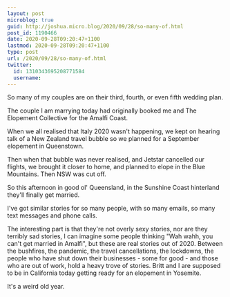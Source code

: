 ```yaml
---
layout: post
microblog: true
guid: http://joshua.micro.blog/2020/09/28/so-many-of.html
post_id: 1190466
date: 2020-09-28T09:20:47+1100
lastmod: 2020-09-28T09:20:47+1100
type: post
url: /2020/09/28/so-many-of.html
twitter:
  id: 1310343695208771584
  username: 
---
```

So many of my couples are on their third, fourth, or even fifth wedding plan.

The couple I am marrying today had originally booked me and The Elopement Collective for the Amalfi Coast.

When we all realised that Italy 2020 wasn't happening, we kept on hearing talk of a New Zealand travel bubble so we planned for a September elopement in Queenstown.

Then when that bubble was never realised, and Jetstar cancelled our flights, we brought it closer to home, and planned to elope in the Blue Mountains. Then NSW was cut off.

So this afternoon in good ol' Queensland, in the Sunshine Coast hinterland they'll finally get married.

I've got similar stories for so many people, with so many emails, so many text messages and phone calls.

The interesting part is that they're not overly sexy stories, nor are they terribly sad stories, I can imagine some people thinking "Wah wahh, you can't get married in Amalfi", but these are real stories out of 2020. Between the bushfires, the pandemic, the travel cancellations, the lockdowns, the people who have shut down their businesses - some for good - and those who are out of work, hold a heavy trove of stories. Britt and I are supposed to be in California today getting ready for an elopement in Yosemite.

It's a weird old year.
